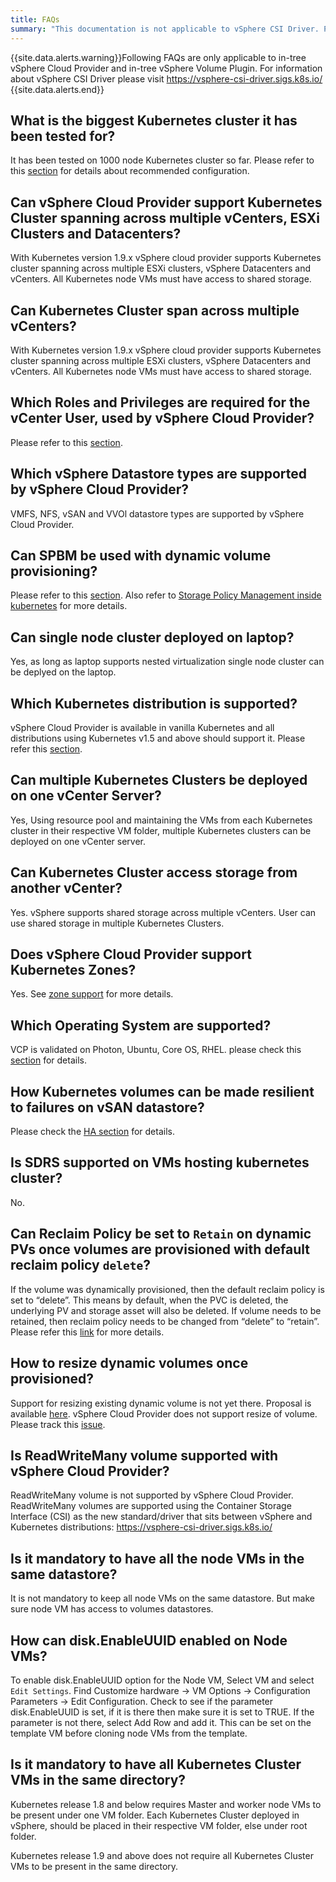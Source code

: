 ```yaml
---
title: FAQs
summary: "This documentation is not applicable to vSphere CSI Driver. Please visit https://vsphere-csi-driver.sigs.k8s.io/ for information about vSphere CSI Driver."
---
```


{{site.data.alerts.warning}}Following FAQs are only applicable to in-tree vSphere Cloud Provider and in-tree vSphere Volume Plugin. For information about vSphere CSI Driver please visit https://vsphere-csi-driver.sigs.k8s.io/ {{site.data.alerts.end}}

## What is the biggest Kubernetes cluster it has been tested for?
It has been tested on 1000 node Kubernetes cluster so far. Please refer to this [section](/vsphere-storage-for-kubernetes/documentation/maximum-scale-limit.html) for details about recommended configuration.

## Can vSphere Cloud Provider support Kubernetes Cluster spanning across multiple vCenters, ESXi Clusters and Datacenters?
With Kubernetes version 1.9.x vSphere cloud provider supports Kubernetes cluster spanning across multiple ESXi clusters, vSphere Datacenters and vCenters. All Kubernetes node VMs must have access to shared storage.

## Can Kubernetes Cluster span across multiple vCenters?
With Kubernetes version 1.9.x vSphere cloud provider supports Kubernetes cluster spanning across multiple ESXi clusters, vSphere Datacenters and vCenters. All Kubernetes node VMs must have access to shared storage.

## Which Roles and Privileges are required for the vCenter User, used by vSphere Cloud Provider?
 Please refer to this [section](/vsphere-storage-for-kubernetes/documentation/existing.html#create-roles-add-privileges-to-roles-and-assign-them-to-the-vsphere-cloud-provider-user-and-vsphere-entities).

## Which vSphere Datastore types are supported by vSphere Cloud Provider?
VMFS, NFS, vSAN and VVOl datastore types are supported by vSphere Cloud Provider.

## Can SPBM be used with dynamic volume provisioning?
Please refer to this [section](/vsphere-storage-for-kubernetes/documentation/policy-based-mgmt.html).
Also refer to [Storage Policy Management inside kubernetes](https://github.com/kubernetes/examples/blob/master/staging/volumes/vsphere/README.md#storage-policy-management-inside-kubernetes) for more details.

## Can single node cluster deployed on laptop?
Yes, as long as laptop supports nested virtualization single node cluster can be deplyed on the laptop.

## Which Kubernetes distribution is supported?
vSphere Cloud Provider is available in vanilla Kubernetes and all distributions using Kubernetes v1.5 and above should support it. Please refer this [section](/vsphere-storage-for-kubernetes/documentation/prerequisites.html).

## Can multiple Kubernetes Clusters be deployed on one vCenter Server?
Yes, Using resource pool and maintaining the VMs from each Kubernetes cluster in their respective VM folder, multiple Kubernetes clusters can be deployed on one vCenter server.

## Can Kubernetes Cluster access storage from another vCenter?
Yes. vSphere supports shared storage across multiple vCenters. User can use shared storage in multiple Kubernetes Clusters.

## Does vSphere Cloud Provider support Kubernetes Zones?
Yes. See [zone support](/vsphere-storage-for-kubernetes/documentation/zones.html) for more details.

## Which Operating System are supported?
VCP is validated on Photon, Ubuntu, Core OS, RHEL. please check this [section](/vsphere-storage-for-kubernetes/documentation/prerequisites.html) for details.

## How Kubernetes volumes can be made resilient to failures on vSAN datastore?
Please check the [HA section](/vsphere-storage-for-kubernetes/documentation/high-availability.html) for details.

## Is SDRS supported on VMs hosting kubernetes cluster?
No.

## Can Reclaim Policy be set to `Retain` on dynamic PVs once volumes are provisioned with default reclaim policy `delete`?
If the volume was dynamically provisioned, then the default reclaim policy is set to “delete”. This means by default, when the PVC is deleted, the underlying PV and storage asset will also be deleted.
If volume needs to be retained, then reclaim policy needs to be changed from “delete” to “retain”. Please refer this [link](https://kubernetes.io/docs/tasks/administer-cluster/change-pv-reclaim-policy/) for more details.

## How to resize dynamic volumes once provisioned?
Support for resizing existing dynamic volume is not yet there.
Proposal is available [here](https://github.com/gnufied/community/blob/91b41028182a5291b4eccbf88f8065f66b2b7eed/contributors/design-proposals/grow-volume-size.md). vSphere Cloud Provider does not support resize of volume. Please track this [issue](https://github.com/vmware/kubernetes/issues/168).

## Is ReadWriteMany volume supported with vSphere Cloud Provider?
ReadWriteMany volume is not supported by vSphere Cloud Provider.
ReadWriteMany volumes are supported using the Container Storage Interface (CSI) as the new standard/driver that sits between vSphere and Kubernetes distributions: https://vsphere-csi-driver.sigs.k8s.io/

## Is it mandatory to have all the node VMs in the same datastore?
It is not mandatory to keep all node VMs on the same datastore. But make sure node VM has access to volumes datastores.

## How can disk.EnableUUID enabled on Node VMs?
To enable disk.EnableUUID option for the Node VM, Select VM and select `Edit Settings`. Find
Customize hardware -> VM Options -> Configuration Parameters -> Edit Configuration. Check to see if the parameter disk.EnableUUID is set, if it is there then make sure it is set to TRUE. If the parameter is not there, select Add Row and add it. This can be set on the template VM before cloning node VMs from the template.

## Is it mandatory to have all Kubernetes Cluster VMs in the same directory?
Kubernetes release 1.8 and below requires Master and worker node VMs to be present under one VM folder. Each Kubernetes Cluster deployed in vSphere, should be placed in their respective VM folder, else under root folder.

Kubernetes release 1.9 and above does not require all Kubernetes Cluster VMs to be present in the same directory.
